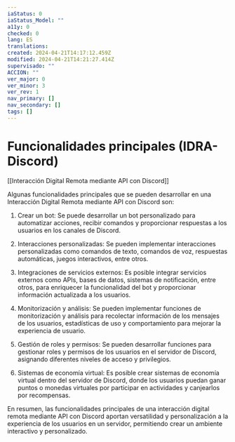 ```yaml
---
iaStatus: 0
iaStatus_Model: ""
a11y: 0
checked: 0
lang: ES
translations: 
created: 2024-04-21T14:17:12.459Z
modified: 2024-04-21T14:21:27.414Z
supervisado: ""
ACCION: ""
ver_major: 0
ver_minor: 3
ver_rev: 1
nav_primary: []
nav_secondary: []
tags: []
---
```

# Funcionalidades principales (IDRA-Discord)

[[Interacción Digital Remota mediante API con Discord]]

Algunas funcionalidades principales que se pueden desarrollar en una Interacción Digital Remota mediante API con Discord son:

1. Crear un bot: Se puede desarrollar un bot personalizado para automatizar acciones, recibir comandos y proporcionar respuestas a los usuarios en los canales de Discord.

2. Interacciones personalizadas: Se pueden implementar interacciones personalizadas como comandos de texto, comandos de voz, respuestas automáticas, juegos interactivos, entre otros.

3. Integraciones de servicios externos: Es posible integrar servicios externos como APIs, bases de datos, sistemas de notificación, entre otros, para enriquecer la funcionalidad del bot y proporcionar información actualizada a los usuarios.

4. Monitorización y análisis: Se pueden implementar funciones de monitorización y análisis para recolectar información de los mensajes de los usuarios, estadísticas de uso y comportamiento para mejorar la experiencia de usuario.

5. Gestión de roles y permisos: Se pueden desarrollar funciones para gestionar roles y permisos de los usuarios en el servidor de Discord, asignando diferentes niveles de acceso y privilegios.

6. Sistemas de economía virtual: Es posible crear sistemas de economía virtual dentro del servidor de Discord, donde los usuarios puedan ganar puntos o monedas virtuales por participar en actividades y canjearlos por recompensas.

En resumen, las funcionalidades principales de una interacción digital remota mediante API con Discord aportan versatilidad y personalización a la experiencia de los usuarios en un servidor, permitiendo crear un ambiente interactivo y personalizado.
